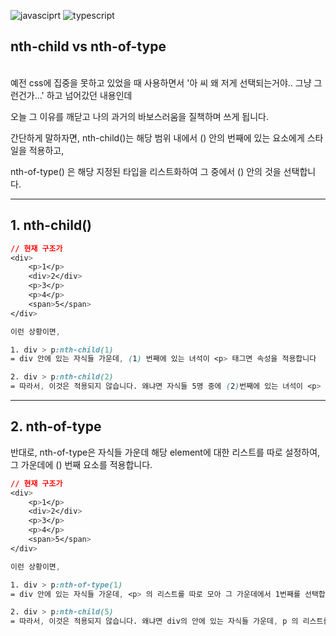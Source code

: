 ![javasciprt](https://img.shields.io/badge/javascript-up%20to%20date-yellow)
![typescript](https://img.shields.io/badge/typescript-up%20to%20date-blue)

## **nth-child vs nth-of-type**

<br>
예전 css에 집중을 못하고 있었을 때 사용하면서 '아 씨 왜 저게 선택되는거야.. 그냥 그런건가...' 하고 넘어갔던 내용인데

오늘 그 이유를 깨닫고 나의 과거의 바보스러움을 질책하며 쓰게 됩니다.

간단하게 말하자면, nth-child()는 해당 범위 내에서 () 안의 번째에 있는 요소에게 스타일을 적용하고,

nth-of-type() 은 해당 지정된 타입을 리스트화하여 그 중에서 () 안의 것을 선택합니다.

---

## 1. nth-child()

```css
// 현재 구조가
<div>
    <p>1</p>
    <div>2</div>
    <p>3</p>
    <p>4</p>
    <span>5</span>
</div>

이런 상황이면,

1. div > p:nth-child(1)
= div 안에 있는 자식들 가운데, (1) 번째에 있는 녀석이 <p> 태그면 속성을 적용합니다

2. div > p:nth-child(2)
= 따라서, 이것은 적용되지 않습니다. 왜냐면 자식들 5명 중에 (2)번째에 있는 녀석이 <p> 면 적용하는 것인데, 2번째는 <div> 이기 때문입니다.
```

---

## 2. nth-of-type

반대로, nth-of-type은 자식들 가운데 해당 element에 대한 리스트를 따로 설정하여, 그 가운데에 () 번째 요소를 적용합니다.

```css
// 현재 구조가
<div>
    <p>1</p>
    <div>2</div>
    <p>3</p>
    <p>4</p>
    <span>5</span>
</div>

이런 상황이면,

1. div > p:nth-of-type(1)
= div 안에 있는 자식들 가운데, <p> 의 리스트를 따로 모아 그 가운데에서 1번째를 선택합니다. 따라서

2. div > p:nth-child(5)
= 따라서, 이것은 적용되지 않습니다. 왜냐면 div의 안에 있는 자식들 가운데, p 의 리스트를 따로 모아 그 중에서 5번째를 선택하는 것이지만, p는 3개밖에 없기 때문입니다.
```
